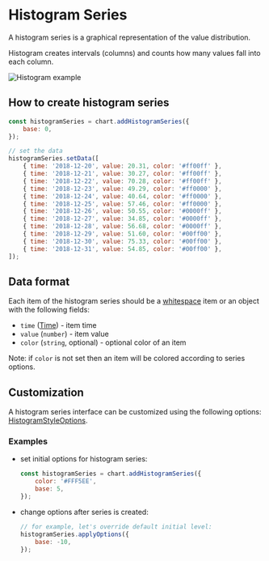 # Histogram Series

A histogram series is a graphical representation of the value distribution.

Histogram creates intervals (columns) and counts how many values fall into each column.

![Histogram example](/img/histogram-series.png "Histogram chart example")

## How to create histogram series

```js
const histogramSeries = chart.addHistogramSeries({
    base: 0,
});

// set the data
histogramSeries.setData([
    { time: '2018-12-20', value: 20.31, color: '#ff00ff' },
    { time: '2018-12-21', value: 30.27, color: '#ff00ff' },
    { time: '2018-12-22', value: 70.28, color: '#ff00ff' },
    { time: '2018-12-23', value: 49.29, color: '#ff0000' },
    { time: '2018-12-24', value: 40.64, color: '#ff0000' },
    { time: '2018-12-25', value: 57.46, color: '#ff0000' },
    { time: '2018-12-26', value: 50.55, color: '#0000ff' },
    { time: '2018-12-27', value: 34.85, color: '#0000ff' },
    { time: '2018-12-28', value: 56.68, color: '#0000ff' },
    { time: '2018-12-29', value: 51.60, color: '#00ff00' },
    { time: '2018-12-30', value: 75.33, color: '#00ff00' },
    { time: '2018-12-31', value: 54.85, color: '#00ff00' },
]);
```

## Data format

Each item of the histogram series should be a [whitespace](../data/whitespace-data.md) item or an object with the following fields:

- `time` ([Time](/api/#time)) - item time
- `value` (`number`) - item value
- `color` (`string`, optional) - optional color of an item

Note: if `color` is not set then an item will be colored according to series options.

## Customization

A histogram series interface can be customized using the following options: [HistogramStyleOptions](/api/interfaces/HistogramStyleOptions).

### Examples

- set initial options for histogram series:

    ```js
    const histogramSeries = chart.addHistogramSeries({
        color: '#FFF5EE',
        base: 5,
    });
    ```

- change options after series is created:

    ```js
    // for example, let's override default initial level:
    histogramSeries.applyOptions({
        base: -10,
    });
    ```
